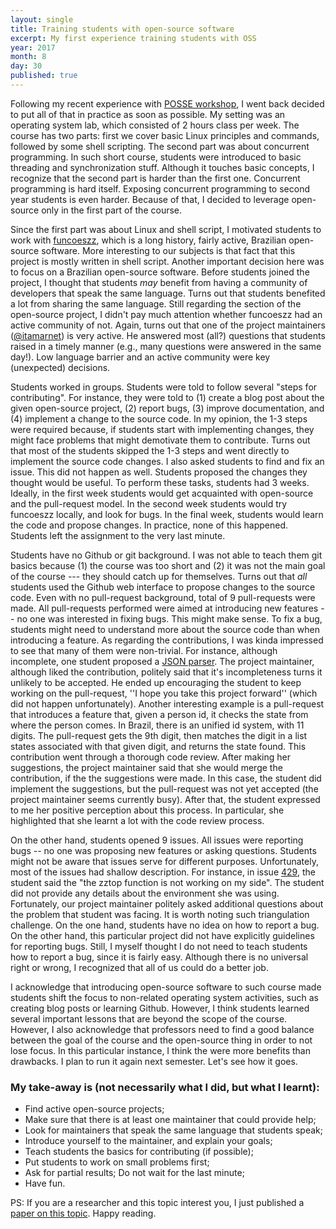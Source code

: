 ```yaml
---
layout: single
title: Training students with open-source software
excerpt: My first experience training students with OSS
year: 2017
month: 8
day: 30
published: true
---
```


Following my recent experience with [POSSE workshop](http://gustavopinto.org/codefather/posse2017-experience-report/), I went back decided to put all of that in practice as soon as possible. My setting was an operating system lab, which consisted of 2 hours class per week. The course has two parts: first we cover basic Linux principles and commands, followed by some shell scripting. The second part was about concurrent programming. In such short course, students were introduced to basic threading and synchronization stuff. Although it touches basic concepts, I recognize that the second part is harder than the first one. Concurrent programming is hard itself. Exposing concurrent programming to second year students is even harder. Because of that, I decided to leverage open-source only in the first part of the course.

Since the first part was about Linux and shell script, I motivated students to work with [funcoeszz](https://github.com/funcoeszz/funcoeszz/), which is a long history, fairly active, Brazilian open-source software. More interesting to our subjects is that fact that this project is mostly written in shell script. Another important decision here was to focus on a Brazilian open-source software. Before students joined the project, I thought that students *may* benefit from having a community of developers that speak the same language. Turns out that students benefited a lot from sharing the same language. Still regarding the section of the open-source project, I didn't pay much attention whether funcoeszz had an active community of not. Again, turns out that one of the project maintainers ([@itamarnet](https://github.com/itamarnet)) is very active. He answered most (all?) questions that students raised in a timely manner (e.g., many questions were answered in the same day!). Low language barrier and an active community were key (unexpected) decisions.

Students worked in groups. Students were told to follow several "steps for contributing". For instance, they were told to (1) create a blog post about the given open-source project, (2) report bugs, (3) improve documentation, and (4) implement a change to the source code. In my opinion, the 1-3 steps were required because, if students start with implementing changes, they might face problems that might demotivate them to contribute. Turns out that most of the students skipped the 1-3 steps and went directly to implement the source code changes. I also asked students to find and fix an issue. This did not happen as well. Students proposed the changes they thought would be useful. To perform these tasks, students had 3 weeks. Ideally, in the first week students would get acquainted with open-source and the pull-request model. In the second week students would try funcoeszz locally, and look for bugs. In the final week, students would learn the code and propose changes. In practice, none of this happened. Students left the assignment to the very last minute.

Students have no Github or git background. I was not able to teach them git basics because (1) the course was too short and (2) it was not the main goal of the course --- they should catch up for themselves. Turns out that *all* students used the Github web interface to propose changes to the source code. Even with no pull-request background, total of 9 pull-requests were made. All pull-requests performed were aimed at introducing new features -- no one was interested in fixing bugs. This might make sense. To fix a bug, students might need to understand more about the source code than when introducing a feature. As regarding the contributions, I was kinda impressed to see that many of them were non-trivial. For instance, although incomplete, one student proposed a [JSON parser](https://github.com/funcoeszz/funcoeszz/pull/433). The project maintainer, although liked the contribution, politely said that it's incompleteness turns it unlikely to be accepted. He ended up encouraging the student to keep working on the pull-request, ''I hope you take this project forward'' (which did not happen unfortunately). Another interesting example is a pull-request that introduces a feature that, given a person id, it checks the state from where the person comes. In Brazil, there is an unified id system, with 11 digits. The pull-request gets the 9th digit, then matches the digit in a list states associated with that given digit, and returns the state found. This contribution went through a thorough code review. After making her suggestions, the project maintainer said that she would merge the contribution, if the the suggestions were made. In this case, the student did implement the suggestions, but the pull-request was not yet accepted (the project maintainer seems currently busy). After that, the student expressed to me her positive perception about this process. In particular, she highlighted that she learnt a lot with the code review process.

On the other hand, students opened 9 issues. All issues were reporting bugs -- no one was proposing new features or asking questions. Students might not be aware that issues serve for different purposes. Unfortunately, most of the issues had shallow description. For instance, in issue [429](https://github.com/funcoeszz/funcoeszz/issues/429), the student said the "the zztop function is not working on my side". The student did not provide any details about the environment she was using. Fortunately, our project maintainer politely asked additional questions about the problem that student was facing. It is worth noting such triangulation challenge. On the one hand, students have no idea on how to report a bug. On the other hand, this particular project did not have explicitly guidelines for reporting bugs. Still, I myself thought I do not need to teach students how to report a bug, since it is fairly easy. Although there is no universal right or wrong, I recognized that all of us could do a better job.

I acknowledge that introducing open-source software to such course made students shift the focus to non-related operating system activities, such as creating blog posts or learning Github. However, I think students learned several important lessons that are beyond the scope of the course. However, I also acknowledge that professors need to find a good balance between the goal of the course and the open-source thing in order to not lose focus. In this particular instance, I think the were more benefits than drawbacks. I plan to run it again next semester. Let's see how it goes.

### My take-away is (not necessarily what I did, but what I learnt):

- Find active open-source projects;
- Make sure that there is at least one maintainer that could provide help;
- Look for maintainers that speak the same language that students speak;
- Introduce yourself to the maintainer, and explain your goals;
- Teach students the basics for contributing (if possible);
- Put students to work on small problems first;
- Ask for partial results; Do not wait for the last minute;
- Have fun.

PS: If you are a researcher and this topic interest you, I just published a [paper on this topic](https://github.com/gustavopinto/gustavopinto.github.com/raw/e63b8eac596ff65030a6d82baf67bcbb0019b2dd/_site/lost%2Bfound/cseet2017.pdf). Happy reading.
